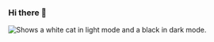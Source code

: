 ### Hi there 👋

<!--
**VeronikaWells/VeronikaWells** is a ✨ _special_ ✨ repository because its `README.md` (this file) appears on your GitHub profile.

Here are some ideas to get you started:

- 🔭 I’m currently working on ...
- 🌱 I’m currently learning ...
- 👯 I’m looking to collaborate on ...
- 🤔 I’m looking for help with ...
- 💬 Ask me about ...
- 📫 How to reach me: ...
- 😄 Pronouns: ...
- ⚡ Fun fact: ...
-->
<picture>
  <source media="(prefers-color-scheme: dark)" srcset="https://unsplash.com/photos/black-cat-in-gray-scale-AY3b-IFBrtg">
  <source media="(prefers-color-scheme: light)" srcset="https://unsplash.com/photos/white-and-gray-cat-IFxjDdqK_0U">
  <img alt="Shows a white cat in light mode and a black in dark mode." src="https://user-images.githubusercontent.com/25423296/163456779-a8556205-d0a5-45e2-ac17-42d089e3c3f8.png">
</picture>
